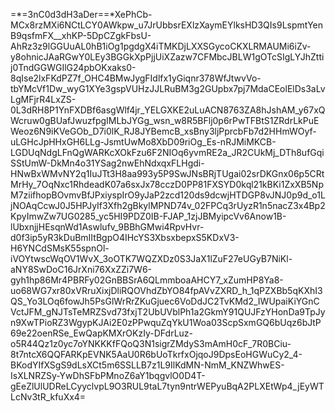 =*=3nC0d3dH3aDer==*XePhCb-MCx8rzMXi6NCtLCY0AWkpw_u7JrUbbsrEXlzXaymEYlksHD3QIs9LspmtYenB9qsfmFX__xhKP-5DpCZgkFbsU-AhRz3z9lGGUuAL0hB1iOg1pgdgX4iTMKDjLXXSGycoCKXLRMAUMi6iZv-y8ohnicJAaRGwY0LEy3BGGkXpPjjUiXZazw7CFMbcJBLW1gOTcSIgLYJhZttij0TndGGWGIlG24pbOKxaks0-8qIse2lxFKdPZ7f_OHC4BMwJygFIdlfx1yGiqnr378WfJtwvVo-tbYMcVf1Dw_wyG1XYe3gspVUHzJJLRuBM3g2GUpbx7pj7MdaCEolElDs3aLvLgMFjrR4LxZS-0L3dRH8P1YnFXDBf6asgWlf4jr_YELGXKE2uLuACN8763ZA8hJshAM_y67xQWcruw0gBUafJwuzfpgIMLbJYGg_wsn_w8R5BFlj0p6rPwTFBtS1ZRdrLkPuEWeoz6N9iKVeGOb_D7i0lK_RJ8JYBemcB_xsBny3ljPprcbFb7d2HHmWOyf-uLGHcJpHHxGH6LLg-JsmtUwMo8XbD09riOg_Es-nRJMiMKCB-LGDUqNdgLFnQgWARKcXOkFzu6F2NIOq6yvmRE2a_JR2CUkMj_DTh8ufGqiSStUmW-DkMn4o31YSag2nwEhNdxqxFLHgdi-HNwBxWMvNY2q1IuJTt3H8aa993y5P9SwJNsBRjTUgai02srDKGnx06p5CRtMrHy_7OqNxc1RhdeadK07a6sxJx78cczD0PP81FXSYD0kql21kBKi1ZxXB5NpM7ziifhopBOvmvBfJPxiyspIrO9yJaP2zcd120ds9dcwjHTDGP8vJNJ0p9d_o1LjNOAqCcwJ0J5HPJyIf3Xfh2gBkylMPND74v_02FPCq3rUyzR1n5nacZ3x4Bp2KpyImwZw7UG0285_yc5HI9PDZ0IB-FJAP_1zjJBMyipcVv6Anow1B-lUbxnjjHEsqnWd1Aswlufv_9BBhGMwi4RpvHvr-d0f3ip5yR3kDuBmIItBgpO4IHcYS3XbsxbepxS5KDxV3-H6YNCdSMsK55spnOl-iVOYtwscWqOV1WvX_3oOTK7WQZXDz0S3JaX1lZuF27eUGyB7NiKl-aNY8SwDoC16JrXni76XxZZi7W6-gyh1hp86Mr4PBRFy02GnBBSrA6QLmmboaAHCY7_xZumHP8Ya8-uo68WG7xr80xVRruXixjDliRQOVhdZbYO84fpAVvZXRD_h_1qPZXBb5qKXhI3QS_Yo3LOq6fowJh5PsGlWrRrZKuGjuec6VoDdJC2TvKMd2_IWUpaiKiYGnCVctJFM_gNJTsTeMRZSvd73fxjT2UbUVblPh1a2GkmY91QUJFzYHonDa9TpJyn9XwTPioRZ3WgypKJAi2E0zPPwquZqYkU1Woa03ScpSxmGQ6bUqz6bJtP69e22oenRSe_EwQapKMXrOKzIy-DFdrLuz-o5R44Qz1z0yc7oYNKKKfFQoQ3N1sigrZMdyS3mAmH0cF_7R0BCiu-8t7ntcX6QQFARKpEVNK5AaU0R6bUoTkrfxOjqoJ9DpsEoHGWuCy2_4-BKodYIfXSgS9dLsXCt5m6SSLLB7z1L9IlKdMN-NmM_KNZWhwES-IsXLNRZSy-YwDhSFbPMnoZ6aY1bqgvlO0D4T-gEeZlUlUDReLCyyclvpL9O3RUL9taL7tyn9ntrWEPyuBqA2PLXEtWp4_jEyWTLcNv3tR_kfuXx4=